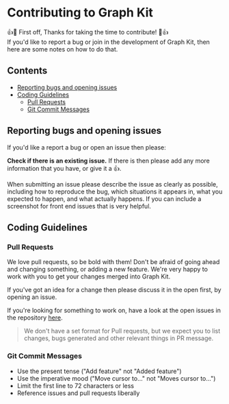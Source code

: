 Contributing to Graph Kit
===============================
:+1::tada: First off, Thanks for taking the time to contribute! :tada::+1:  
If you'd like to report a bug or join in the development
of Graph Kit, then here are some notes on how to do that.

## Contents
* [Reporting bugs and opening issues](#reporting-bugs-and-opening-issues)
* [Coding Guidelines](#coding-guidelines)
    * [Pull Requests](#pull-requests)
    * [Git Commit Messages](#git-commit-messages)
    
## Reporting bugs and opening issues

If you'd like a report a bug or open an issue then please:

**Check if there is an existing issue.** If there is then please add
   any more information that you have, or give it a 👍.

When submitting an issue please describe the issue as clearly as possible, including how to
reproduce the bug, which situations it appears in, what you expected to happen, and what actually happens.
If you can include a screenshot for front end issues that is very helpful.

## Coding Guidelines

### Pull Requests
We love pull requests, so be bold with them! Don't be afraid of going ahead
and changing something, or adding a new feature. We're very happy to work with you
to get your changes merged into Graph Kit.

If you've got an idea for a change then please discuss it in the open first, by opening an issue.

If you're looking for something to work on, have a look at the open issues in the repository [here](https://github.com/jsuyash1514/Graph-Kit/issues).

> We don't have a set format for Pull requests, but we expect you to list changes, bugs generated and other relevant things in PR message.

### Git Commit Messages
* Use the present tense ("Add feature" not "Added feature")
* Use the imperative mood ("Move cursor to..." not "Moves cursor to...")
* Limit the first line to 72 characters or less
* Reference issues and pull requests liberally
